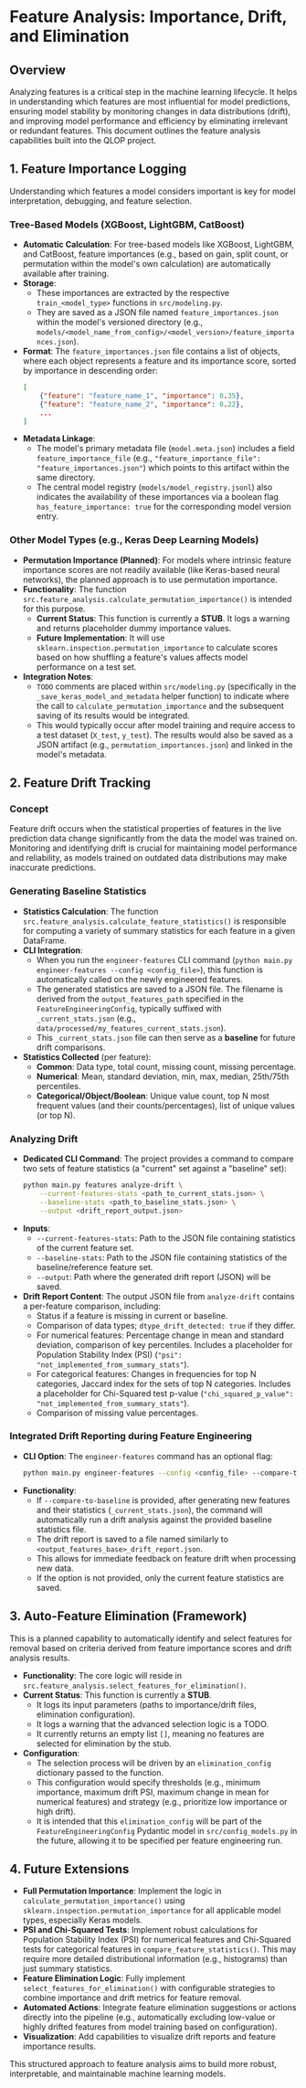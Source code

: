 # Feature Analysis: Importance, Drift, and Elimination

## Overview

Analyzing features is a critical step in the machine learning lifecycle. It helps in understanding which features are most influential for model predictions, ensuring model stability by monitoring changes in data distributions (drift), and improving model performance and efficiency by eliminating irrelevant or redundant features. This document outlines the feature analysis capabilities built into the QLOP project.

## 1. Feature Importance Logging

Understanding which features a model considers important is key for model interpretation, debugging, and feature selection.

### Tree-Based Models (XGBoost, LightGBM, CatBoost)

-   **Automatic Calculation**: For tree-based models like XGBoost, LightGBM, and CatBoost, feature importances (e.g., based on gain, split count, or permutation within the model's own calculation) are automatically available after training.
-   **Storage**:
    -   These importances are extracted by the respective `train_<model_type>` functions in `src/modeling.py`.
    -   They are saved as a JSON file named `feature_importances.json` within the model's versioned directory (e.g., `models/<model_name_from_config>/<model_version>/feature_importances.json`).
-   **Format**: The `feature_importances.json` file contains a list of objects, where each object represents a feature and its importance score, sorted by importance in descending order:
    ```json
    [
        {"feature": "feature_name_1", "importance": 0.35},
        {"feature": "feature_name_2", "importance": 0.22},
        ...
    ]
    ```
-   **Metadata Linkage**:
    -   The model's primary metadata file (`model.meta.json`) includes a field `feature_importance_file` (e.g., `"feature_importance_file": "feature_importances.json"`) which points to this artifact within the same directory.
    -   The central model registry (`models/model_registry.jsonl`) also indicates the availability of these importances via a boolean flag `has_feature_importance: true` for the corresponding model version entry.

### Other Model Types (e.g., Keras Deep Learning Models)

-   **Permutation Importance (Planned)**: For models where intrinsic feature importance scores are not readily available (like Keras-based neural networks), the planned approach is to use permutation importance.
-   **Functionality**: The function `src.feature_analysis.calculate_permutation_importance()` is intended for this purpose.
    -   **Current Status**: This function is currently a **STUB**. It logs a warning and returns placeholder dummy importance values.
    -   **Future Implementation**: It will use `sklearn.inspection.permutation_importance` to calculate scores based on how shuffling a feature's values affects model performance on a test set.
-   **Integration Notes**:
    *   `TODO` comments are placed within `src/modeling.py` (specifically in the `_save_keras_model_and_metadata` helper function) to indicate where the call to `calculate_permutation_importance` and the subsequent saving of its results would be integrated.
    *   This would typically occur after model training and require access to a test dataset (`X_test`, `y_test`). The results would also be saved as a JSON artifact (e.g., `permutation_importances.json`) and linked in the model's metadata.

## 2. Feature Drift Tracking

### Concept

Feature drift occurs when the statistical properties of features in the live prediction data change significantly from the data the model was trained on. Monitoring and identifying drift is crucial for maintaining model performance and reliability, as models trained on outdated data distributions may make inaccurate predictions.

### Generating Baseline Statistics

-   **Statistics Calculation**: The function `src.feature_analysis.calculate_feature_statistics()` is responsible for computing a variety of summary statistics for each feature in a given DataFrame.
-   **CLI Integration**:
    -   When you run the `engineer-features` CLI command (`python main.py engineer-features --config <config_file>`), this function is automatically called on the newly engineered features.
    -   The generated statistics are saved to a JSON file. The filename is derived from the `output_features_path` specified in the `FeatureEngineeringConfig`, typically suffixed with `_current_stats.json` (e.g., `data/processed/my_features_current_stats.json`).
    -   This `_current_stats.json` file can then serve as a **baseline** for future drift comparisons.
-   **Statistics Collected** (per feature):
    -   **Common**: Data type, total count, missing count, missing percentage.
    -   **Numerical**: Mean, standard deviation, min, max, median, 25th/75th percentiles.
    -   **Categorical/Object/Boolean**: Unique value count, top N most frequent values (and their counts/percentages), list of unique values (or top N).

### Analyzing Drift

-   **Dedicated CLI Command**: The project provides a command to compare two sets of feature statistics (a "current" set against a "baseline" set):
    ```bash
    python main.py features analyze-drift \
        --current-features-stats <path_to_current_stats.json> \
        --baseline-stats <path_to_baseline_stats.json> \
        --output <drift_report_output.json>
    ```
-   **Inputs**:
    -   `--current-features-stats`: Path to the JSON file containing statistics of the current feature set.
    -   `--baseline-stats`: Path to the JSON file containing statistics of the baseline/reference feature set.
    -   `--output`: Path where the generated drift report (JSON) will be saved.
-   **Drift Report Content**: The output JSON file from `analyze-drift` contains a per-feature comparison, including:
    -   Status if a feature is missing in current or baseline.
    -   Comparison of data types; `dtype_drift_detected: true` if they differ.
    -   For numerical features: Percentage change in mean and standard deviation, comparison of key percentiles. Includes a placeholder for Population Stability Index (PSI) (`"psi": "not_implemented_from_summary_stats"`).
    -   For categorical features: Changes in frequencies for top N categories, Jaccard index for the sets of top N categories. Includes a placeholder for Chi-Squared test p-value (`"chi_squared_p_value": "not_implemented_from_summary_stats"`).
    -   Comparison of missing value percentages.

### Integrated Drift Reporting during Feature Engineering

-   **CLI Option**: The `engineer-features` command has an optional flag:
    ```bash
    python main.py engineer-features --config <config_file> --compare-to-baseline <path_to_baseline_stats.json>
    ```
-   **Functionality**:
    -   If `--compare-to-baseline` is provided, after generating new features and their statistics (`_current_stats.json`), the command will automatically run a drift analysis against the provided baseline statistics file.
    -   The drift report is saved to a file named similarly to `<output_features_base>_drift_report.json`.
    -   This allows for immediate feedback on feature drift when processing new data.
    -   If the option is not provided, only the current feature statistics are saved.

## 3. Auto-Feature Elimination (Framework)

This is a planned capability to automatically identify and select features for removal based on criteria derived from feature importance scores and drift analysis results.

-   **Functionality**: The core logic will reside in `src.feature_analysis.select_features_for_elimination()`.
-   **Current Status**: This function is currently a **STUB**.
    -   It logs its input parameters (paths to importance/drift files, elimination configuration).
    -   It logs a warning that the advanced selection logic is a TODO.
    -   It currently returns an empty list `[]`, meaning no features are selected for elimination by the stub.
-   **Configuration**:
    -   The selection process will be driven by an `elimination_config` dictionary passed to the function.
    -   This configuration would specify thresholds (e.g., minimum importance, maximum drift PSI, maximum change in mean for numerical features) and strategy (e.g., prioritize low importance or high drift).
    -   It is intended that this `elimination_config` will be part of the `FeatureEngineeringConfig` Pydantic model in `src/config_models.py` in the future, allowing it to be specified per feature engineering run.

## 4. Future Extensions

-   **Full Permutation Importance**: Implement the logic in `calculate_permutation_importance()` using `sklearn.inspection.permutation_importance` for all applicable model types, especially Keras models.
-   **PSI and Chi-Squared Tests**: Implement robust calculations for Population Stability Index (PSI) for numerical features and Chi-Squared tests for categorical features in `compare_feature_statistics()`. This may require more detailed distributional information (e.g., histograms) than just summary statistics.
-   **Feature Elimination Logic**: Fully implement `select_features_for_elimination()` with configurable strategies to combine importance and drift metrics for feature removal.
-   **Automated Actions**: Integrate feature elimination suggestions or actions directly into the pipeline (e.g., automatically excluding low-value or highly drifted features from model training based on configuration).
-   **Visualization**: Add capabilities to visualize drift reports and feature importance results.

This structured approach to feature analysis aims to build more robust, interpretable, and maintainable machine learning models.
